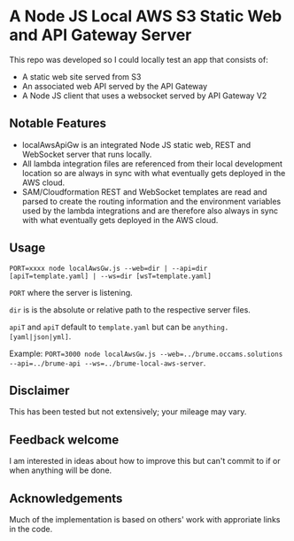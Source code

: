 # A Node JS Local AWS S3 Static Web and API Gateway Server

This repo was developed so I could locally test an app that consists of:
- A static web site served from S3
- An associated web API served by the API Gateway
- A Node JS client that uses a websocket served by API Gateway V2

## Notable Features

- localAwsApiGw is an integrated Node JS static web, REST and WebSocket server that runs locally.
- All lambda integration files are referenced from their local development location so are always in sync with what eventually gets deployed in the AWS cloud.
- SAM/Cloudformation REST and WebSocket templates are read and parsed to create the routing information and the environment variables used by the lambda integrations and are therefore also always in sync with what eventually gets deployed in the AWS cloud.

## Usage

```PORT=xxxx node localAwsGw.js --web=dir | --api=dir [apiT=template.yaml] | --ws=dir [wsT=template.yaml]```

```PORT``` where the server is listening.

```dir``` is is the absolute or relative path to the respective server files.

```apiT``` and ```apiT``` default to ```template.yaml``` but can be ```anything.[yaml|json|yml]```.

Example: ```PORT=3000 node localAwsGw.js --web=../brume.occams.solutions --api=../brume-api --ws=../brume-local-aws-server```.

## Disclaimer

This has been tested but not extensively; your mileage may vary.

## Feedback welcome

I am interested in ideas about how to improve this but can't commit to if or when anything will be done.

## Acknowledgements

Much of the implementation is based on others' work with approriate links in the code.
